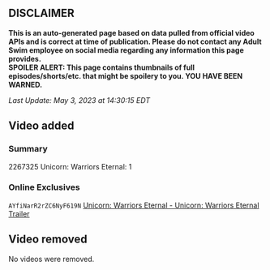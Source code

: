 ## DISCLAIMER
**This is an auto-generated page based on data pulled from official video APIs and is correct at time of publication. Please do not contact any Adult Swim employee on social media regarding any information this page provides.**  
**SPOILER ALERT: This page contains thumbnails of full episodes/shorts/etc. that might be spoilery to you. YOU HAVE BEEN WARNED.**  

_Last Update: May 3, 2023 at 14:30:15 EDT_
## Video added
### Summary
2267325 Unicorn: Warriors Eternal: 1  
### Online Exclusives
`AYfiNarR2rZC6NyF619N` [Unicorn: Warriors Eternal - Unicorn: Warriors Eternal Trailer](https://www.adultswim.com/videos/unicorn-warriors-eternal/unicorn-warriors-eternal-trailer)  
## Video removed
No videos were removed.  
